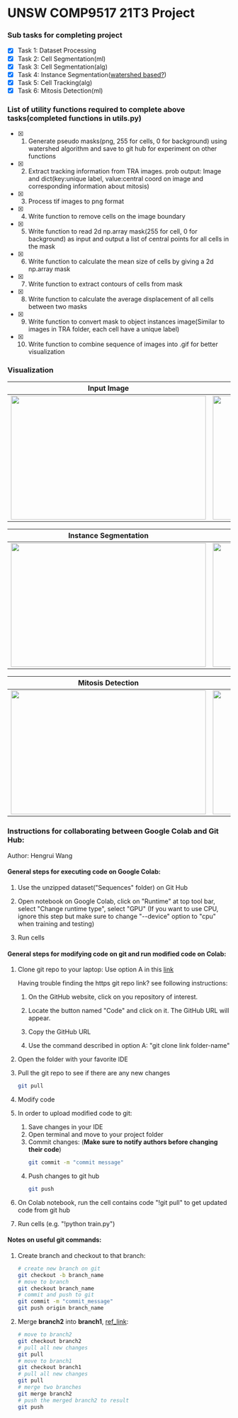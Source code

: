 # UNSW COMP9517 21T3 Project

### Sub tasks for completing project
- [x] Task 1: Dataset Processing
- [x] Task 2: Cell Segmentation(ml)
- [x] Task 3: Cell Segmentation(alg)
- [x] Task 4: Instance Segmentation([watershed based?](https://www.youtube.com/watch?v=lOZDTDOlqfk))
- [x] Task 5: Cell Tracking(alg)
- [x] Task 6: Mitosis Detection(ml)
<!-- - [ ] Task 7: Mitosis Detection(alg) -->

### List of utility functions required to complete above tasks(completed functions in utils.py)

- [x] 1. Generate pseudo masks(png, 255 for cells, 0 for background) using watershed algorithm and save to git hub for experiment on other functions
- [x] 2. Extract tracking information from TRA images. prob output: Image and dict(key:unique label, value:central coord on image and corresponding information about mitosis)
- [x] 3. Process tif images to png format
- [x] 4. Write function to remove cells on the image boundary
- [x] 5. Write function to read 2d np.array mask(255 for cell, 0 for background) as input and output a list of central points for all cells in the mask
- [x] 6. Write function to calculate the mean size of cells by giving a 2d np.array mask
- [x] 7. Write function to extract contours of cells from mask
- [x] 8. Write function to calculate the average displacement of all cells between two masks
- [x] 9. Write function to convert mask to object instances image(Similar to images in TRA folder, each cell have a unique label)
- [x] 10. Write function to combine sequence of images into .gif for better visualization

### Visualization
Input Image                | Predicted Mask
:-------------------------:|:-------------------------:
<img src="./readme_imgs/02_input.gif" width="440" height="280"> | <img src="./readme_imgs/02_pred.gif" width="440" height="280">

Instance Segmentation      | Cell Tracking
:-------------------------:|:-------------------------:
<img src="./readme_imgs/02_instance.gif" width="440" height="280"> | <img src="./readme_imgs/02_path.gif" width="440" height="280">

Mitosis Detection          | Empty
:-------------------------:|:-------------------------:
<img src="./readme_imgs/02_boundary.gif" width="440" height="280"> | <img src="./readme_imgs/02_instance.gif" width="440" height="280">

### Instructions for collaborating between Google Colab and Git Hub:
Author: Hengrui Wang

#### General steps for executing code on Google Colab:
1. Use the unzipped dataset("Sequences" folder) on Git Hub
2. Open notebook on Google Colab, click on "Runtime" at top tool bar, select "Change runtime type", select "GPU" 
(If you want to use CPU, ignore this step but make sure to change "--device" option to "cpu" when training and testing)

3. Run cells

#### General steps for modifying code on git and run modified code on Colab:
1. Clone git repo to your laptop:
    Use option A in this [link](https://stackoverflow.com/questions/651038/how-do-you-clone-a-git-repository-into-a-specific-folder)

    Having trouble finding the https git repo link? see following instructions:

    1. On the GitHub website, click on you repository of interest.

    2. Locate the button named "Code" and click on it. The GitHub URL will appear.

    3. Copy the GitHub URL

    4. Use the command described in option A: "git clone link folder-name"

2. Open the folder with your favorite IDE 
3. Pull the git repo to see if there are any new changes
    ```bash
    git pull
    ```
4. Modify code
5. In order to upload modified code to git:
    1. Save changes in your IDE
    2. Open terminal and move to your project folder
    3. Commit changes: (**Make sure to notify authors before changing their code**)
        ```bash
        git commit -m "commit message"
        ```
    4. Push changes to git hub
        ```bash
        git push
        ```
6. On Colab notebook, run the cell contains code "!git pull" to get updated code from git hub
7. Run cells (e.g. "!python train.py")

#### Notes on useful git commands:
1. Create branch and checkout to that branch:
    ```bash
    # create new branch on git
    git checkout -b branch_name
    # move to branch
    git checkout branch_name
    # commit and push to git
    git commit -m "commit_message"
    git push origin branch_name
    ```
2. Merge **branch2** into **branch1**, [ref_link](https://stackoverflow.com/questions/37709298/how-to-get-changes-from-another-branch):
    ```bash
    # move to branch2
    git checkout branch2
    # pull all new changes
    git pull 
    # move to branch1
    git checkout branch1
    # pull all new changes
    git pull 
    # merge two branches
    git merge branch2
    # push the merged branch2 to result
    git push
    ```
